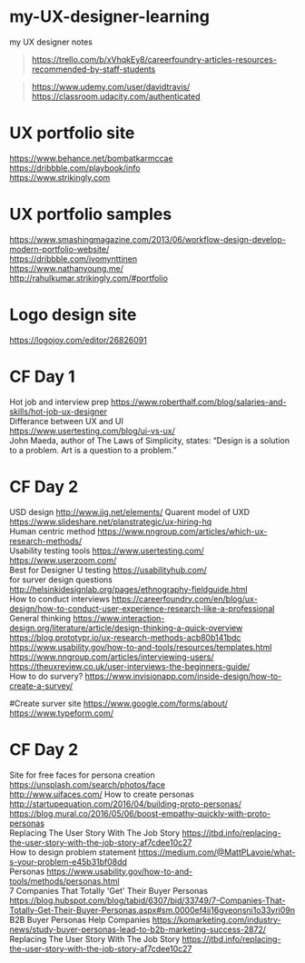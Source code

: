 # my-UX-designer-learning
my UX designer notes
>https://trello.com/b/xVhqkEy8/careerfoundry-articles-resources-recommended-by-staff-students

> https://www.udemy.com/user/davidtravis/  
> https://classroom.udacity.com/authenticated  
# UX portfolio site
 https://www.behance.net/bombatkarmccae  
 https://dribbble.com/playbook/info  
 https://www.strikingly.com
 # UX portfolio samples
 https://www.smashingmagazine.com/2013/06/workflow-design-develop-modern-portfolio-website/  
 https://dribbble.com/ivomynttinen  
 https://www.nathanyoung.me/  
 http://rahulkumar.strikingly.com/#portfolio  
# Logo design site 
 https://logojoy.com/editor/26826091  

# CF Day 1
 Hot job and interview prep
 https://www.roberthalf.com/blog/salaries-and-skills/hot-job-ux-designer  
 Differance between UX and UI  
 https://www.usertesting.com/blog/ui-vs-ux/  
 John Maeda, author of The Laws of Simplicity, states: “Design is a solution to a problem. Art is a question to a problem.” 
 # CF Day 2
 USD design  http://www.jjg.net/elements/
 Quarent model of UXD  https://www.slideshare.net/planstrategic/ux-hiring-hq  
 Human centric method https://www.nngroup.com/articles/which-ux-research-methods/  
 Usability testing tools   https://www.usertesting.com/   
 https://www.userzoom.com/    
Best for Designer U testing   https://usabilityhub.com/    
for surver design questions  http://helsinkidesignlab.org/pages/ethnography-fieldguide.html  
How to conduct interviews   https://careerfoundry.com/en/blog/ux-design/how-to-conduct-user-experience-research-like-a-professional  
General thinking  https://www.interaction-design.org/literature/article/design-thinking-a-quick-overview  
https://blog.prototypr.io/ux-research-methods-acb80b141bdc  
https://www.usability.gov/how-to-and-tools/resources/templates.html  
https://www.nngroup.com/articles/interviewing-users/  
https://theuxreview.co.uk/user-interviews-the-beginners-guide/    
How to do survery?
https://www.invisionapp.com/inside-design/how-to-create-a-survey/   

#Create surver site  https://www.google.com/forms/about/  
https://www.typeform.com/   

# CF Day 2
Site for free faces for persona creation   https://unsplash.com/search/photos/face  
http://www.uifaces.com/
How to create personas  http://startupequation.com/2016/04/building-proto-personas/  
https://blog.mural.co/2016/05/06/boost-empathy-quickly-with-proto-personas  
Replacing The User Story With The Job Story  https://jtbd.info/replacing-the-user-story-with-the-job-story-af7cdee10c27  
How to design problem statement  https://medium.com/@MattPLavoie/what-s-your-problem-e45b31bf08dd  
Personas  https://www.usability.gov/how-to-and-tools/methods/personas.html  
7 Companies That Totally 'Get' Their Buyer Personas  https://blog.hubspot.com/blog/tabid/6307/bid/33749/7-Companies-That-Totally-Get-Their-Buyer-Personas.aspx#sm.0000ef4ij16gveonsni1o33yri09n  
B2B Buyer Personas Help Companies   https://komarketing.com/industry-news/study-buyer-personas-lead-to-b2b-marketing-success-2872/  
Replacing The User Story With The Job Story  https://jtbd.info/replacing-the-user-story-with-the-job-story-af7cdee10c27




 
 
 
 

